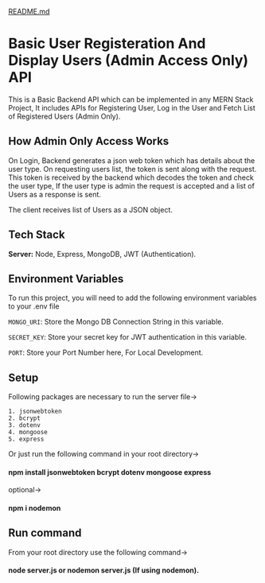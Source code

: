   [README.md](https://github.com/user-attachments/files/21596854/README.md)

# Basic User Registeration And Display Users (Admin Access Only) API

This is a Basic Backend API which can be implemented in any MERN Stack Project, It includes APIs for Registering User, Log in the User and Fetch List of Registered Users (Admin Only).

## How Admin Only Access Works
On Login, Backend generates a json web token which has details about the user type.
On requesting users list, the token is sent along with the request.
This token is received by the backend which decodes the token and check the user type, If the user type is admin the request is accepted and a list of Users as a response is sent.

The client receives list of Users as a JSON object.

## Tech Stack

**Server:** Node, Express, MongoDB, JWT (Authentication).



## Environment Variables

To run this project, you will need to add the following environment variables to your .env file

`MONGO_URI`: Store the Mongo DB Connection String in this variable.

`SECRET_KEY`: Store your secret key for JWT authentication in this variable.

`PORT`: Store your Port Number here, For Local Development.


## Setup

Following packages are necessary to run the server file-> 

    1. jsonwebtoken
    2. bcrypt
    3. dotenv
    4. mongoose
    5. express

Or just run the following command in your root directory->

#### npm install jsonwebtoken bcrypt dotenv mongoose express

optional-> 

#### npm i nodemon 

## Run command

From your root directory use the following command-> 

#### node server.js or nodemon server.js (If using nodemon).
